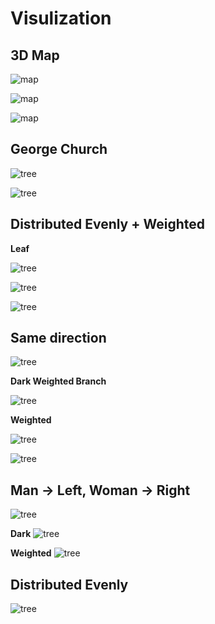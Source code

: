 # Visulization
## 3D Map

![map](map.png)

![map](map-rotate.gif)

![map](map-rotate-1.gif)

## George Church 

![tree](tree-g-1.png)

![tree](tree-g-2.png)
## Distributed Evenly + Weighted
**Leaf**

![tree](tree-n-2.png)

![tree](tree-n-1.png)

![tree](tree-n-3.png)

## Same direction
![tree](tree-1.png)

**Dark Weighted Branch**

![tree](tree-8.png)

**Weighted**

![tree](tree-6.png)

![tree](tree-7.png)


## Man -> Left, Woman -> Right
![tree](tree-2.png)

**Dark**
![tree](tree-4.png)

**Weighted**
![tree](tree-5.png)


## Distributed Evenly 
![tree](tree-3.png)


